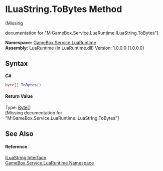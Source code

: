 # ILuaString.ToBytes Method 
 

\[Missing <summary> documentation for "M:GameBox.Service.LuaRuntime.ILuaString.ToBytes"\]

**Namespace:**&nbsp;<a href="0ce109c1-664b-61df-f44d-f1eea7f8a1d9">GameBox.Service.LuaRuntime</a><br />**Assembly:**&nbsp;LuaRuntime (in LuaRuntime.dll) Version: 1.0.0.0 (1.0.0.0)

## Syntax

**C#**<br />
``` C#
byte[] ToBytes()
```


#### Return Value
Type: <a href="http://msdn2.microsoft.com/zh-cn/library/yyb1w04y" target="_blank">Byte</a>[]<br />\[Missing <returns> documentation for "M:GameBox.Service.LuaRuntime.ILuaString.ToBytes"\]

## See Also


#### Reference
<a href="bffaeda9-93d6-050b-fc91-058743533e65">ILuaString Interface</a><br /><a href="0ce109c1-664b-61df-f44d-f1eea7f8a1d9">GameBox.Service.LuaRuntime Namespace</a><br />